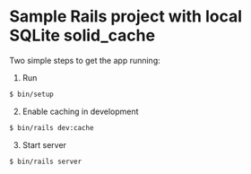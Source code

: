 # Sample Rails project with local SQLite solid_cache

Two simple steps to get the app running:

1. Run

```sh
$ bin/setup
```

2. Enable caching in development

```sh
$ bin/rails dev:cache
```

3. Start server

```sh
$ bin/rails server
```
